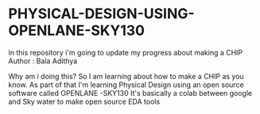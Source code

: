 # PHYSICAL-DESIGN-USING-OPENLANE-SKY130
In this repository i'm going to update my progress about making a CHIP
<br>
Author : Bala Adithya

Why am i doing this?
So I am learning about how to make a CHIP as you know.
As part of that I'm learning Physical Design using an open source software called OPENLANE -SKY130
It's basically a colab between google and Sky water to make open source EDA tools

